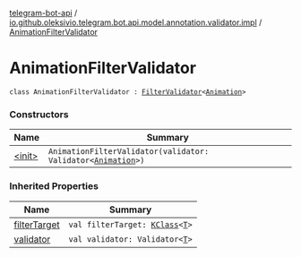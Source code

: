 [telegram-bot-api](../../index.md) / [io.github.oleksivio.telegram.bot.api.model.annotation.validator.impl](../index.md) / [AnimationFilterValidator](./index.md)

# AnimationFilterValidator

`class AnimationFilterValidator : `[`FilterValidator`](../../io.github.oleksivio.telegram.bot.api.model.annotation.validator/-filter-validator/index.md)`<`[`Animation`](../../io.github.oleksivio.telegram.bot.api.model.objects.std.game/-animation/index.md)`>`

### Constructors

| Name | Summary |
|---|---|
| [&lt;init&gt;](-init-.md) | `AnimationFilterValidator(validator: Validator<`[`Animation`](../../io.github.oleksivio.telegram.bot.api.model.objects.std.game/-animation/index.md)`>)` |

### Inherited Properties

| Name | Summary |
|---|---|
| [filterTarget](../../io.github.oleksivio.telegram.bot.api.model.annotation.validator/-filter-validator/filter-target.md) | `val filterTarget: `[`KClass`](https://kotlinlang.org/api/latest/jvm/stdlib/kotlin.reflect/-k-class/index.html)`<`[`T`](../../io.github.oleksivio.telegram.bot.api.model.annotation.validator/-filter-validator/index.md#T)`>` |
| [validator](../../io.github.oleksivio.telegram.bot.api.model.annotation.validator/-filter-validator/validator.md) | `val validator: Validator<`[`T`](../../io.github.oleksivio.telegram.bot.api.model.annotation.validator/-filter-validator/index.md#T)`>` |
